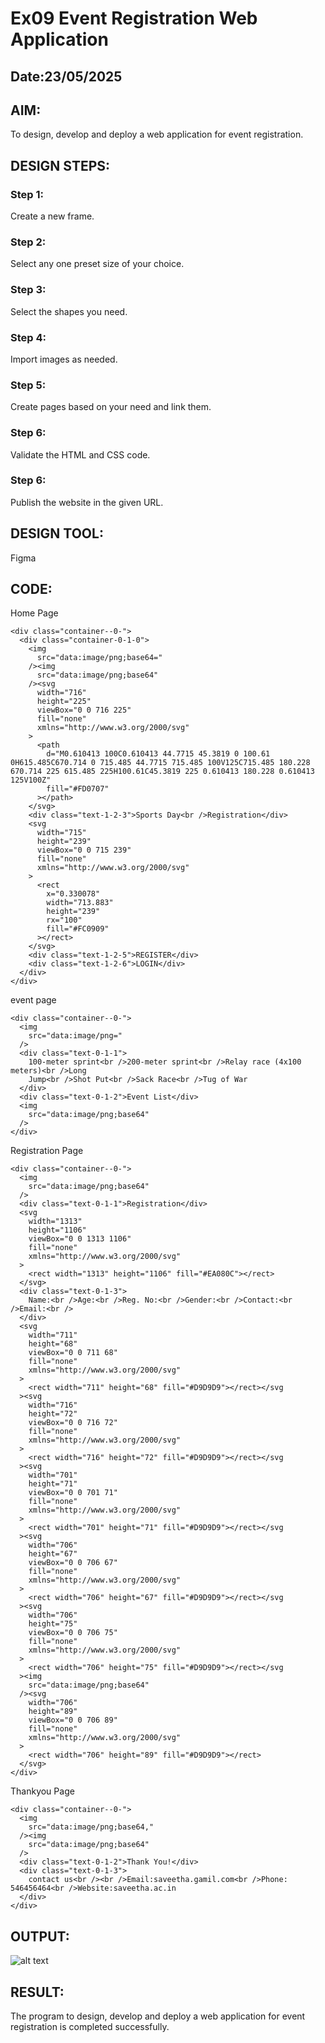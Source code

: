 # Ex09 Event Registration Web Application
## Date:23/05/2025

## AIM:
To design, develop and deploy a web application for event registration.

## DESIGN STEPS:

### Step 1:
Create a new frame.

### Step 2:
Select any one preset size of your choice.

### Step 3:
Select the shapes you need.

### Step 4:
Import images as needed.

### Step 5:
Create pages based on your need and link them.

### Step 6:

Validate the HTML and CSS code.

### Step 6:

Publish the website in the given URL.

## DESIGN TOOL:
Figma

## CODE:
Home Page
```
<div class="container--0-">
  <div class="container-0-1-0">
    <img
      src="data:image/png;base64="
    /><img
      src="data:image/png;base64"
    /><svg
      width="716"
      height="225"
      viewBox="0 0 716 225"
      fill="none"
      xmlns="http://www.w3.org/2000/svg"
    >
      <path
        d="M0.610413 100C0.610413 44.7715 45.3819 0 100.61 0H615.485C670.714 0 715.485 44.7715 715.485 100V125C715.485 180.228 670.714 225 615.485 225H100.61C45.3819 225 0.610413 180.228 0.610413 125V100Z"
        fill="#FD0707"
      ></path>
    </svg>
    <div class="text-1-2-3">Sports Day<br />Registration</div>
    <svg
      width="715"
      height="239"
      viewBox="0 0 715 239"
      fill="none"
      xmlns="http://www.w3.org/2000/svg"
    >
      <rect
        x="0.330078"
        width="713.883"
        height="239"
        rx="100"
        fill="#FC0909"
      ></rect>
    </svg>
    <div class="text-1-2-5">REGISTER</div>
    <div class="text-1-2-6">LOGIN</div>
  </div>
</div>
```
event page
```
<div class="container--0-">
  <img
    src="data:image/png="
  />
  <div class="text-0-1-1">
    100-meter sprint<br />200-meter sprint<br />Relay race (4x100 meters)<br />Long
    Jump<br />Shot Put<br />Sack Race<br />Tug of War
  </div>
  <div class="text-0-1-2">Event List</div>
  <img
    src="data:image/png;base64"
  />
</div>
```
Registration Page
```
<div class="container--0-">
  <img
    src="data:image/png;base64"
  />
  <div class="text-0-1-1">Registration</div>
  <svg
    width="1313"
    height="1106"
    viewBox="0 0 1313 1106"
    fill="none"
    xmlns="http://www.w3.org/2000/svg"
  >
    <rect width="1313" height="1106" fill="#EA080C"></rect>
  </svg>
  <div class="text-0-1-3">
    Name:<br />Age:<br />Reg. No:<br />Gender:<br />Contact:<br />Email:<br />
  </div>
  <svg
    width="711"
    height="68"
    viewBox="0 0 711 68"
    fill="none"
    xmlns="http://www.w3.org/2000/svg"
  >
    <rect width="711" height="68" fill="#D9D9D9"></rect></svg
  ><svg
    width="716"
    height="72"
    viewBox="0 0 716 72"
    fill="none"
    xmlns="http://www.w3.org/2000/svg"
  >
    <rect width="716" height="72" fill="#D9D9D9"></rect></svg
  ><svg
    width="701"
    height="71"
    viewBox="0 0 701 71"
    fill="none"
    xmlns="http://www.w3.org/2000/svg"
  >
    <rect width="701" height="71" fill="#D9D9D9"></rect></svg
  ><svg
    width="706"
    height="67"
    viewBox="0 0 706 67"
    fill="none"
    xmlns="http://www.w3.org/2000/svg"
  >
    <rect width="706" height="67" fill="#D9D9D9"></rect></svg
  ><svg
    width="706"
    height="75"
    viewBox="0 0 706 75"
    fill="none"
    xmlns="http://www.w3.org/2000/svg"
  >
    <rect width="706" height="75" fill="#D9D9D9"></rect></svg
  ><img
    src="data:image/png;base64"
  /><svg
    width="706"
    height="89"
    viewBox="0 0 706 89"
    fill="none"
    xmlns="http://www.w3.org/2000/svg"
  >
    <rect width="706" height="89" fill="#D9D9D9"></rect>
  </svg>
</div>
```
Thankyou Page
```
<div class="container--0-">
  <img
    src="data:image/png;base64,"
  /><img
    src="data:image/png;base64"
  />
  <div class="text-0-1-2">Thank You!</div>
  <div class="text-0-1-3">
    contact us<br /><br />Email:saveetha.gamil.com<br />Phone: 546456464<br />Website:saveetha.ac.in
  </div>
</div>
```
## OUTPUT:
![alt text](image.png)


## RESULT:
The program to design, develop and deploy a web application for event registration is completed successfully.
